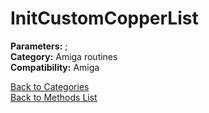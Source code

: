 # InitCustomCopperList

**Parameters:** ;  
**Category:** Amiga routines  
**Compatibility:** Amiga  


[Back to Categories](../categories/amiga_routines.md)  
[Back to Methods List](../../SUMMARY.md)
